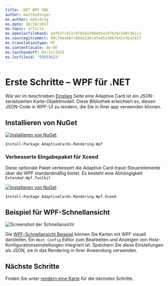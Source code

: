 ```yaml
---
title: .NET WPF SDK
author: matthidinger
ms.author: mahiding
ms.date: 10/19/2017
ms.topic: article
ms.openlocfilehash: a3f63fc812c97014af06dd1a197b24c5d07361c2
ms.sourcegitcommit: 99c7b64d6fc66da336c454951406fb42cd2a7427
ms.translationtype: MT
ms.contentlocale: de-DE
ms.lasthandoff: 04/12/2019
ms.locfileid: "59553622"
---
```

# <a name="getting-started---net-wpf"></a>Erste Schritte – WPF für .NET

Wie wir im beschrieben [Einstieg](../../../authoring-cards/getting-started.md) Seite eine Adaptive Card ist ein JSON-serialisierten Karte-Objektmodell. Diese Bibliothek erleichtert es, diesen JSON-Code in WPF-UI zu rendern, die Sie in Ihrer app verwenden können.

## <a name="nuget-install"></a>Installieren von NuGet

[![Installieren von NuGet](https://img.shields.io/nuget/vpre/AdaptiveCards.Rendering.Wpf.svg)](https://www.nuget.org/packages/AdaptiveCards.Rendering.Wpf)

```console
Install-Package AdaptiveCards.Rendering.Wpf
```

### <a name="xceed-enhanced-input-package"></a>Verbesserte Eingabepaket für Xceed

Diese optionale Paket verbessert die Adaptive Card-Input-Steuerelemente über die WPF standardmäßig bietet. Es besteht eine Abhängigkeit `Extended.Wpf.Toolkit`

[![Installieren von NuGet](https://img.shields.io/nuget/vpre/AdaptiveCards.Rendering.Wpf.Xceed.svg)](https://www.nuget.org/packages/AdaptiveCards.Rendering.Wpf.Xceed)

```console
Install-Package AdaptiveCards.Rendering.Wpf.Xceed
```

## <a name="wpf-visualizer-sample"></a>Beispiel für WPF-Schnellansicht

![Screenshot der Schnellansicht](../../../resources/media/tools/wpfvisualizer.png)

Die [WPF-Schnellansicht Beispiel](https://github.com/Microsoft/AdaptiveCards/tree/master/source/dotnet/Samples/WPFVisualizer) können Sie Karten mit WPF visuell darstellen.  Ein `Host Config` Editor zum Bearbeiten und Anzeigen von Host-Konfigurationseinstellungen integriert ist. Speichern Sie diese Einstellungen als JSON, sie in das Rendering in Ihrer Anwendung verwenden.

## <a name="next-steps"></a>Nächste Schritte

Finden Sie unter [rendern eine Karte](render-a-card.md) für die nächsten Schritte.
